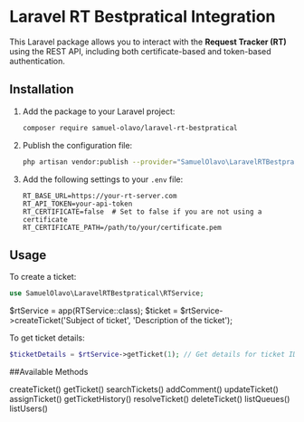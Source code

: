 # Laravel RT Bestpratical Integration

This Laravel package allows you to interact with the **Request Tracker (RT)** using the REST API, including both certificate-based and token-based authentication.

## Installation

1. Add the package to your Laravel project:

    ```bash
    composer require samuel-olavo/laravel-rt-bestpratical
    ```

2. Publish the configuration file:

    ```bash
    php artisan vendor:publish --provider="SamuelOlavo\LaravelRTBestpratical\RTServiceProvider"
    ```

3. Add the following settings to your `.env` file:

    ```env
    RT_BASE_URL=https://your-rt-server.com
    RT_API_TOKEN=your-api-token
    RT_CERTIFICATE=false  # Set to false if you are not using a certificate
    RT_CERTIFICATE_PATH=/path/to/your/certificate.pem
    ```

## Usage

To create a ticket:

```php
use SamuelOlavo\LaravelRTBestpratical\RTService;
```

$rtService = app(RTService::class);
$ticket = $rtService->createTicket('Subject of ticket', 'Description of the ticket');

To get ticket details:

```php
$ticketDetails = $rtService->getTicket(1); // Get details for ticket ID 1

```
##Available Methods

createTicket()
getTicket()
searchTickets()
addComment()
updateTicket()
assignTicket()
getTicketHistory()
resolveTicket()
deleteTicket()
listQueues()
listUsers()

